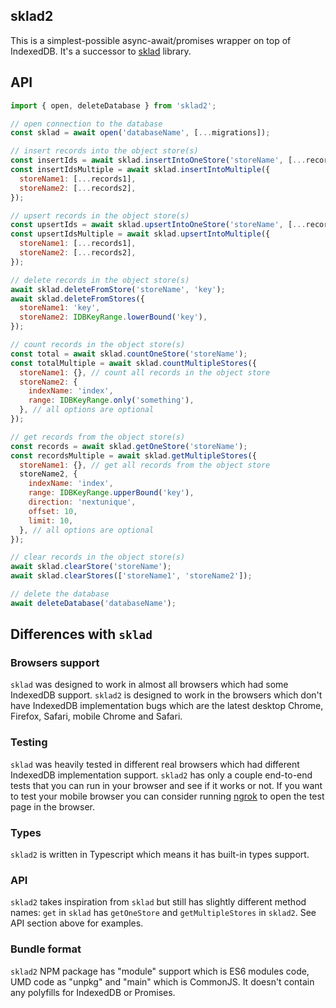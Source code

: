 ## sklad2

This is a simplest-possible async-await/promises wrapper on top of IndexedDB. It's a successor to [sklad](https://github.com/1999/sklad) library.

## API

```javascript
import { open, deleteDatabase } from 'sklad2';

// open connection to the database
const sklad = await open('databaseName', [...migrations]);

// insert records into the object store(s)
const insertIds = await sklad.insertIntoOneStore('storeName', [...records]);
const insertIdsMultiple = await sklad.insertIntoMultiple({
  storeName1: [...records1],
  storeName2: [...records2],
});

// upsert records in the object store(s)
const upsertIds = await sklad.upsertIntoOneStore('storeName', [...records]);
const upsertIdsMultiple = await sklad.upsertIntoMultiple({
  storeName1: [...records1],
  storeName2: [...records2],
});

// delete records in the object store(s)
await sklad.deleteFromStore('storeName', 'key');
await sklad.deleteFromStores({
  storeName1: 'key',
  storeName2: IDBKeyRange.lowerBound('key'),
});

// count records in the object store(s)
const total = await sklad.countOneStore('storeName');
const totalMultiple = await sklad.countMultipleStores({
  storeName1: {}, // count all records in the object store
  storeName2: {
    indexName: 'index',
    range: IDBKeyRange.only('something'),
  }, // all options are optional
});

// get records from the object store(s)
const records = await sklad.getOneStore('storeName');
const recordsMultiple = await sklad.getMultipleStores({
  storeName1: {}, // get all records from the object store
  storeName2, {
    indexName: 'index',
    range: IDBKeyRange.upperBound('key'),
    direction: 'nextunique',
    offset: 10,
    limit: 10,
  }, // all options are optional
});

// clear records in the object store(s)
await sklad.clearStore('storeName');
await sklad.clearStores(['storeName1', 'storeName2']);

// delete the database
await deleteDatabase('databaseName');
```

## Differences with `sklad`

### Browsers support

`sklad` was designed to work in almost all browsers which had some IndexedDB support. `sklad2` is designed to work in the browsers which don't have IndexedDB implementation bugs which are the latest desktop Chrome, Firefox, Safari, mobile Chrome and Safari.

### Testing

`sklad` was heavily tested in different real browsers which had different IndexedDB implementation support. `sklad2` has only a couple end-to-end tests that you can run in your browser and see if it works or not. If you want to test your mobile browser you can consider running [ngrok](https://ngrok.com/) to open the test page in the browser.

### Types

`sklad2` is written in Typescript which means it has built-in types support.

### API

`sklad2` takes inspiration from `sklad` but still has slightly different method names: `get` in `sklad` has `getOneStore` and `getMultipleStores` in `sklad2`. See API section above for examples.

### Bundle format

`sklad2` NPM package has "module" support which is ES6 modules code, UMD code as "unpkg" and "main" which is CommonJS. It doesn't contain any polyfills for IndexedDB or Promises.
